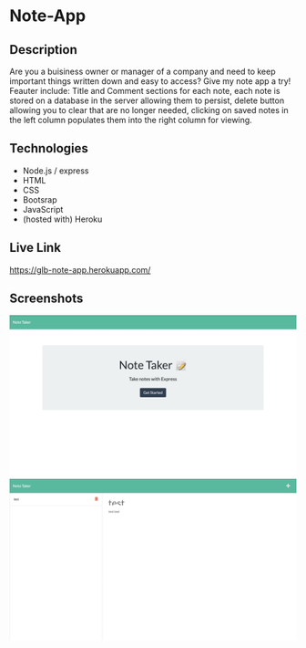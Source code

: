 # Note-App

## Description

Are you a buisiness owner or manager of a company and need to keep important things written down and easy to access?
Give my note app a try! 
Feauter include: Title and Comment sections for each note, each note is stored on a database in the server allowing them to persist,
delete button allowing you to clear that are no longer needed, clicking on saved notes in the left column populates them into the right column for viewing.

## Technologies
* Node.js / express
* HTML
* CSS
* Bootsrap
* JavaScript
* (hosted with) Heroku

## Live Link
https://glb-note-app.herokuapp.com/

## Screenshots
<img src="/public/assets/images/HomepageSS.png">
<img src="/public/assets/images/NotepageSS.png">
